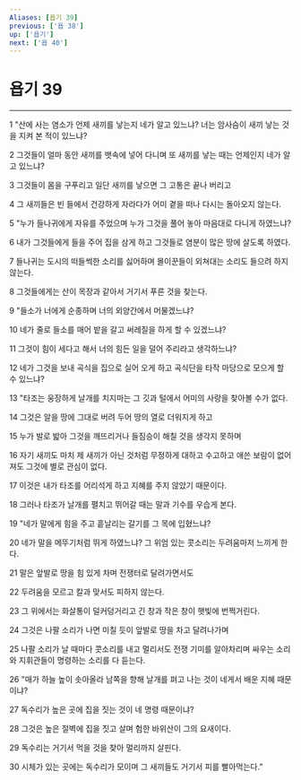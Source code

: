 ```yaml
---
Aliases: [욥기 39]
previous: ['욥 38']
up: ['욥기']
next: ['욥 40']
---
```

# 욥기 39

***


1 "산에 사는 염소가 언제 새끼를 낳는지 네가 알고 있느냐? 너는 암사슴이 새끼 낳는 것을 지켜 본 적이 있느냐? 

2 그것들이 얼마 동안 새끼를 뱃속에 넣어 다니며 또 새끼를 낳는 때는 언제인지 네가 알고 있느냐? 

3 그것들이 몸을 구푸리고 일단 새끼를 낳으면 그 고통은 끝나 버리고 

4 그 새끼들은 빈 들에서 건강하게 자라다가 어미 곁을 떠나 다시는 돌아오지 않는다. 

5 "누가 들나귀에게 자유를 주었으며 누가 그것을 풀어 놓아 마음대로 다니게 하였느냐? 

6 내가 그것들에게 들을 주어 집을 삼게 하고 그것들로 염분이 많은 땅에 살도록 하였다. 

7 들나귀는 도시의 떠들썩한 소리를 싫어하며 몰이꾼들이 외쳐대는 소리도 들으려 하지 않는다. 

8 그것들에게는 산이 목장과 같아서 거기서 푸른 것을 찾는다. 

9 "들소가 너에게 순종하며 너의 외양간에서 머물겠느냐? 

10 네가 줄로 들소를 매어 밭을 갈고 써레질을 하게 할 수 있겠느냐? 

11 그것이 힘이 세다고 해서 너의 힘든 일을 덜어 주리라고 생각하느냐? 

12 네가 그것을 보내 곡식을 집으로 실어 오게 하고 곡식단을 타작 마당으로 모으게 할 수 있느냐? 

13 "타조는 웅장하게 날개를 치지마는 그 깃과 털에서 어미의 사랑을 찾아볼 수가 없다. 

14 그것은 알을 땅에 그대로 버려 두어 땅의 열로 더워지게 하고 

15 누가 발로 밟아 그것을 깨뜨리거나 들짐승이 해칠 것을 생각지 못하며 

16 자기 새끼도 마치 제 새끼가 아닌 것처럼 무정하게 대하고 수고하고 애쓴 보람이 없어져도 그것에 별로 관심이 없다. 

17 이것은 내가 타조를 어리석게 하고 지혜를 주지 않았기 때문이다. 

18 그러나 타조가 날개를 펼치고 뛰어갈 때는 말과 기수를 우습게 본다. 

19 "네가 말에게 힘을 주고 흩날리는 갈기를 그 목에 입혔느냐? 

20 네가 말을 메뚜기처럼 뛰게 하였느냐? 그 위엄 있는 콧소리는 두려움마저 느끼게 한다. 

21 말은 앞발로 땅을 힘 있게 차며 전쟁터로 달려가면서도 

22 두려움을 모르고 칼과 맞서도 피하지 않는다. 

23 그 위에서는 화살통이 덜커덩거리고 긴 창과 작은 창이 햇빛에 번쩍거린다. 

24 그것은 나팔 소리가 나면 미칠 듯이 앞발로 땅을 차고 달려나가며 

25 나팔 소리가 날 때마다 콧소리를 내고 멀리서도 전쟁 기미를 알아차리며 싸우는 소리와 지휘관들이 명령하는 소리를 다 듣는다. 

26 "매가 하늘 높이 솟아올라 남쪽을 향해 날개를 펴고 나는 것이 네게서 배운 지혜 때문이냐? 

27 독수리가 높은 곳에 집을 짓는 것이 네 명령 때문이냐? 

28 그것은 높은 절벽에 집을 짓고 살며 험한 바위산이 그의 요새이다. 

29 독수리는 거기서 먹을 것을 찾아 멀리까지 살핀다. 

30 시체가 있는 곳에는 독수리가 모이며 그 새끼들도 거기서 피를 빨아먹는다."
